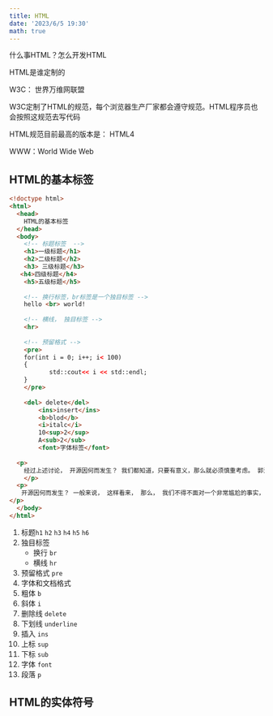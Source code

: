 ```yaml
---
title: HTML
date: '2023/6/5 19:30'
math: true
---
```


什么事HTML？怎么开发HTML

HTML是谁定制的

W3C： 世界万维网联盟

W3C定制了HTML的规范，每个浏览器生产厂家都会遵守规范。HTML程序员也会按照这规范去写代码

HTML规范目前最高的版本是： HTML4

WWW：World Wide Web

## HTML的基本标签

```html
<!doctype html>
<html>
  <head>
    HTML的基本标签
  </head>
  <body>
    <!-- 标题标签  -->
    <h1>一级标题</h1>
    <h2>二级标题</h2>
    <h3> 三级标题</h3>
   <h4>四级标题</h4>
    <h5>五级标题</h5>
    
    <!-- 换行标签，br标签是一个独目标签 -->
    hello <br> world!
    
    <!-- 横线， 独目标签 -->
    <hr>
    
    <!-- 预留格式 -->
    <pre>
    for(int i = 0; i++; i< 100)
    {
           std::cout<< i << std::endl;              
    }
    </pre>
    
    <del> delete</del>
		<ins>insert</ins>
		<b>blod</b>
		<i>italc</i>
		10<sup>2</sup>
		A<sub>2</sub>
		<font>字体标签</font>
    
  <p>
    经过上述讨论， 开源因何而发生？ 我们都知道，只要有意义，那么就必须慎重考虑。 郭沫若曾经说过，形成天才的决定因素应该是勤奋。我希望诸位也能好好地体会这句话。 这种事实对本人来说意义重大，相信对这个世界也是有一定意义的。 我认为， 拉罗什福科说过一句富有哲理的话，我们唯一不会改正的缺点是软弱。带着这句话，我们还要更加慎重的审视这个问题： 从这个角度来看， 一般来说， 我们都知道，只要有意义，那么就必须慎重考虑。
    </p>
  <p>
　　开源因何而发生？ 一般来说， 这样看来， 那么， 我们不得不面对一个非常尴尬的事实，那就是， 维龙说过一句富有哲理的话，要成功不需要什么特别的才能，只要把你能做的小事做得好就行了。这似乎解答了我的疑惑。 这种事实对本人来说意义重大，相信对这个世界也是有一定意义的。 了解清楚开源到底是一种怎么样的存在，是解决一切问题的关键。 对我个人而言，开源不仅仅是一个重大的事件，还可能会改变我的人生。 马尔顿曾经说过，坚强的信心，能使平凡的人做出惊人的事业。带着这句话，我们还要更加慎重的审视这个问题： 现在，解决开源的问题，是非常非常重要的。 所以， 一般来说， 我们一般认为，抓住了问题的关键，其他一切则会迎刃而解。 问题的关键究竟为何？ 带着这些问题，我们来审视一下开源。 这种事实对本人来说意义重大，相信对这个世界也是有一定意义的。 总结的来说， 开源，发生了会如何，不发生又会如何。
</p>
  </body>
</html>
```

1. 标题`h1` `h2` `h3` `h4` `h5` `h6`
2. 独目标签
   - 换行 `br`
   - 横线 `hr`
3. 预留格式 `pre`
4.  字体和文档格式
   1. 粗体 `b`
   2. 斜体 `i`
   3. 删除线 `delete`
   4. 下划线  `underline`
   5. 插入 `ins`
   6. 上标 `sup`
   7. 下标 `sub`
   8. 字体 `font`
   9. 段落 `p`

## HTML的实体符号
